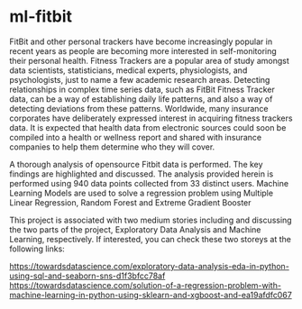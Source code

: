 # ml-fitbit
FitBit and other personal trackers have become increasingly popular in recent years as people are becoming more interested in self-monitoring their personal health.
Fitness Trackers are a popular area of study amongst data scientists, statisticians, medical experts, physiologists, and psychologists, just to name a few academic research areas. Detecting relationships in complex time series data, such as FitBit Fitness Tracker data, can be a way of establishing daily life patterns, and also a way of detecting deviations from these patterns.
Worldwide, many insurance corporates have deliberately expressed interest in acquiring fitness trackers data. It is expected that health data from electronic sources could soon be compiled into a health or wellness report and shared with insurance companies to help them determine who they will cover.

A thorough analysis of opensource Fitbit data is performed. The key findings are highlighted and discussed. The analysis provided herein is performed using 940 data points collected from 33 distinct users.
Machine Learning Models are used to solve a regression problem using Multiple Linear Regression, Random Forest and Extreme Gradient Booster

This project is associated with two medium stories including and discussing the two parts of the project, Exploratory Data Analysis and Machine Learning, respectively.
If interested, you can check these two storeys at the following links:

https://towardsdatascience.com/exploratory-data-analysis-eda-in-python-using-sql-and-seaborn-sns-d1f3bfcc78af
https://towardsdatascience.com/solution-of-a-regression-problem-with-machine-learning-in-python-using-sklearn-and-xgboost-and-ea19afdfc067